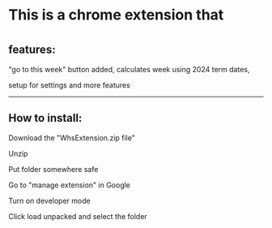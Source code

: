 <h1>This is a chrome extension that<h1>
<h2>features:</h2>
   <p>  "go to this week" button added, calculates week using 2024 term dates,</p>
   <p>  setup for settings and more features</p>
   <hr>

<h2>How to install:</h2>
       <p> Download the "WhsExtension.zip file"</p>
       <p> Unzip</p>
       <p> Put folder somewhere safe</p>
       <p> Go to "manage extension" in Google</p>
       <p> Turn on developer mode</p>
       <p> Click load unpacked and select the folder </p>
